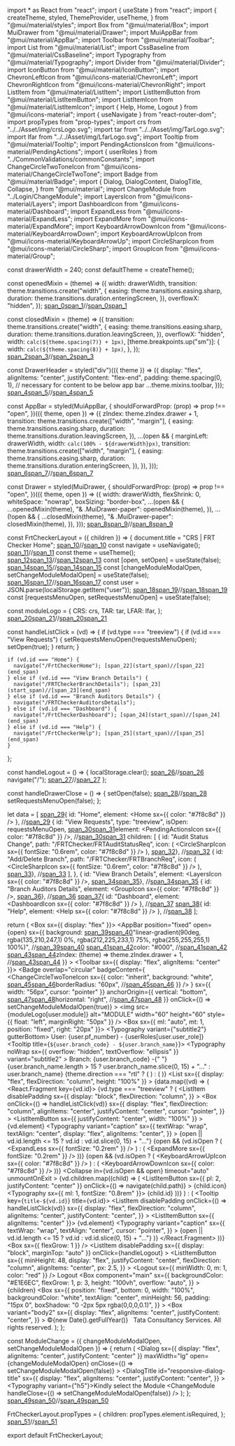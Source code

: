 import * as React from "react";
import { useState } from "react";
import {
  createTheme,
  styled,
  ThemeProvider,
  useTheme,
} from "@mui/material/styles";
import Box from "@mui/material/Box";
import MuiDrawer from "@mui/material/Drawer";
import MuiAppBar from "@mui/material/AppBar";
import Toolbar from "@mui/material/Toolbar";
import List from "@mui/material/List";
import CssBaseline from "@mui/material/CssBaseline";
import Typography from "@mui/material/Typography";
import Divider from "@mui/material/Divider";
import IconButton from "@mui/material/IconButton";
import ChevronLeftIcon from "@mui/icons-material/ChevronLeft";
import ChevronRightIcon from "@mui/icons-material/ChevronRight";
import ListItem from "@mui/material/ListItem";
import ListItemButton from "@mui/material/ListItemButton";
import ListItemIcon from "@mui/material/ListItemIcon";
import { Help, Home, Logout } from "@mui/icons-material";
import { useNavigate } from "react-router-dom";
import propTypes from "prop-types";
import crs from "../../Asset/img/crsLogo.svg";
import tar from "../../Asset/img/TarLogo.svg";
import lfar from "../../Asset/img/LfarLogo.svg";
import Tooltip from "@mui/material/Tooltip";
import PendingActionsIcon from "@mui/icons-material/PendingActions";
import { userRoles } from "../CommonValidations/commonConstants";
import ChangeCircleTwoToneIcon from "@mui/icons-material/ChangeCircleTwoTone";
import Badge from "@mui/material/Badge";
import {
  Dialog,
  DialogContent,
  DialogTitle,
  Collapse,
} from "@mui/material";
import ChangeModule from "../Login/ChangeModule";
import LayersIcon from "@mui/icons-material/Layers";
import DashboardIcon from "@mui/icons-material/Dashboard";
import ExpandLess from "@mui/icons-material/ExpandLess";
import ExpandMore from "@mui/icons-material/ExpandMore";
import KeyboardArrowDownIcon from "@mui/icons-material/KeyboardArrowDown";
import KeyboardArrowUpIcon from "@mui/icons-material/KeyboardArrowUp";
import CircleSharpIcon from "@mui/icons-material/CircleSharp";
import GroupIcon from "@mui/icons-material/Group";

const drawerWidth = 240;
const defaultTheme = createTheme();

const openedMixin = (theme) => ({
  width: drawerWidth,
  transition: theme.transitions.create("width", {
    easing: theme.transitions.easing.sharp,
    duration: theme.transitions.duration.enteringScreen,
  }),
  overflowX: "hidden",
}); [span_0](start_span)[span_1](start_span)//[span_0](end_span)[span_1](end_span)

const closedMixin = (theme) => ({
  transition: theme.transitions.create("width", {
    easing: theme.transitions.easing.sharp,
    duration: theme.transitions.duration.leavingScreen,
  }),
  overflowX: "hidden",
  width: `calc(${theme.spacing(7)} + 1px)`,
  [theme.breakpoints.up("sm")]: {
    width: `calc(${theme.spacing(8)} + 1px)`,
  },
}); [span_2](start_span)[span_3](start_span)//[span_2](end_span)[span_3](end_span)

const DrawerHeader = styled("div")(({ theme }) => ({
  display: "flex",
  alignItems: "center",
  justifyContent: "flex-end",
  padding: theme.spacing(0, 1),
  // necessary for content to be below app bar
  ...theme.mixins.toolbar,
})); [span_4](start_span)[span_5](start_span)//[span_4](end_span)[span_5](end_span)

const AppBar = styled(MuiAppBar, {
  shouldForwardProp: (prop) => prop !== "open",
})(({ theme, open }) => ({
  zIndex: theme.zIndex.drawer + 1,
  transition: theme.transitions.create(["width", "margin"], {
    easing: theme.transitions.easing.sharp,
    duration: theme.transitions.duration.leavingScreen,
  }),
  ...(open && {
    marginLeft: drawerWidth,
    width: `calc(100% - ${drawerWidth}px)`,
    transition: theme.transitions.create(["width", "margin"], {
      easing: theme.transitions.easing.sharp,
      duration: theme.transitions.duration.enteringScreen,
    }),
  }),
})); [span_6](start_span)[span_7](start_span)//[span_6](end_span)[span_7](end_span)

const Drawer = styled(MuiDrawer, {
  shouldForwardProp: (prop) => prop !== "open",
})(({ theme, open }) => ({
  width: drawerWidth,
  flexShrink: 0,
  whiteSpace: "nowrap",
  boxSizing: "border-box",
  ...(open && {
    ...openedMixin(theme),
    "& .MuiDrawer-paper": openedMixin(theme),
  }),
  ...(!open && {
    ...closedMixin(theme),
    "& .MuiDrawer-paper": closedMixin(theme),
  }),
})); [span_8](start_span)[span_9](start_span)//[span_8](end_span)[span_9](end_span)

const FrtCheckerLayout = ({ children }) => {
  document.title = "CRS | FRT Checker Home"; [span_10](start_span)//[span_10](end_span)
  const navigate = useNavigate(); [span_11](start_span)//[span_11](end_span)
  const theme = useTheme(); [span_12](start_span)[span_13](start_span)//[span_12](end_span)[span_13](end_span)
  const [open, setOpen] = useState(false); [span_14](start_span)[span_15](start_span)//[span_14](end_span)[span_15](end_span)
  const [changeModuleModalOpen, setChangeModuleModalOpen] = useState(false); [span_16](start_span)[span_17](start_span)//[span_16](end_span)[span_17](end_span)
  const user = JSON.parse(localStorage.getItem("user")); [span_18](start_span)[span_19](start_span)//[span_18](end_span)[span_19](end_span)
  const [requestsMenuOpen, setRequestsMenuOpen] = useState(false);

  const moduleLogo = {
    CRS: crs,
    TAR: tar,
    LFAR: lfar,
  }; [span_20](start_span)[span_21](start_span)//[span_20](end_span)[span_21](end_span)

  const handleListClick = (vd) => {
    if (vd.type === "treeview") {
      if (vd.id === "View Requests") {
        setRequestsMenuOpen(!requestsMenuOpen);
        setOpen(true);
      }
      return;
    }

    if (vd.id === "Home") {
      navigate("/FrtCheckerHome"); [span_22](start_span)//[span_22](end_span)
    } else if (vd.id === "View Branch Details") {
      navigate("/FRTCheckerBranchDetails"); [span_23](start_span)//[span_23](end_span)
    } else if (vd.id === "Branch Auditors Details") {
      navigate("/FRTCheckerAuditorsDetails");
    } else if (vd.id === "Dashboard") {
      navigate("/FrtCheckerDashboard"); [span_24](start_span)//[span_24](end_span)
    } else if (vd.id === "Help") {
      navigate("/FrtCheckerHelp"); [span_25](start_span)//[span_25](end_span)
    }
  };

  const handleLogout = () => {
    localStorage.clear(); [span_26](start_span)//[span_26](end_span)
    navigate("/"); [span_27](start_span)//[span_27](end_span)
  };

  const handleDrawerClose = () => {
    setOpen(false); [span_28](start_span)//[span_28](end_span)
    setRequestsMenuOpen(false);
  };

  let data = [
    [span_29](start_span){ id: "Home", element: <Home sx={{ color: "#7f8c8d" }} /> }, //[span_29](end_span)
    {
      id: "View Requests",
      type: "treeview",
      isOpen: requestsMenuOpen,
      [span_30](start_span)[span_31](start_span)element: <PendingActionsIcon sx={{ color: "#7f8c8d" }} />, //[span_30](end_span)[span_31](end_span)
      children: [
        {
          id: "Audit Status Change",
          path: "/FRTChecker/FRTAuditStatusReq",
          icon: (
            <CircleSharpIcon sx={{ fontSize: "0.6rem", color: "#7f8c8d" }} />
          ),
        [span_32](start_span)}, //[span_32](end_span)
        {
          id: "Add/Delete Branch",
          path: "/FRTChecker/FRTBranchReq",
          icon: (
            <CircleSharpIcon sx={{ fontSize: "0.6rem", color: "#7f8c8d" }} />
          ),
        [span_33](start_span)}, //[span_33](end_span)
      ],
    },
    {
      id: "View Branch Details",
      element: <LayersIcon sx={{ color: "#7f8c8d" }} />,
    [span_34](start_span)[span_35](start_span)}, //[span_34](end_span)[span_35](end_span)
    {
      id: "Branch Auditors Details",
      element: <GroupIcon sx={{ color: "#7f8c8d" }} />,
    [span_36](start_span)}, //[span_36](end_span)
    [span_37](start_span){ id: "Dashboard", element: <DashboardIcon sx={{ color: "#7f8c8d" }} /> }, //[span_37](end_span)
    [span_38](start_span){ id: "Help", element: <Help sx={{ color: "#7f8c8d" }} /> }, //[span_38](end_span)
  ];

  return (
    <ThemeProvider theme={defaultTheme}>
      <Box sx={{ display: "flex" }}>
        <CssBaseline />
        <AppBar
          position="fixed"
          open={open}
          sx={{
            background:
              [span_39](start_span)[span_40](start_span)"linear-gradient(90deg, rgba(135,210,247,1) 0%, rgba(212,225,233,1) 75%, rgba(255,255,255,1) 100%)", //[span_39](end_span)[span_40](end_span)
            [span_41](start_span)[span_42](start_span)color: "#000", //[span_41](end_span)[span_42](end_span)
            [span_43](start_span)[span_44](start_span)zIndex: (theme) => theme.zIndex.drawer + 1, //[span_43](end_span)[span_44](end_span)
          }}
        >
          <Toolbar sx={{ display: "flex", alignItems: "center" }}>
            <Badge
              overlap="circular"
              badgeContent={
                <ChangeCircleTwoToneIcon
                  sx={{
                    color: "inherit",
                    background: "white",
                    [span_45](start_span)[span_46](start_span)borderRadius: "60px", //[span_45](end_span)[span_46](end_span)
                  }}
                />
              }
              sx={{ width: "56px", cursor: "pointer" }}
              anchorOrigin={{
                vertical: "bottom",
                [span_47](start_span)[span_48](start_span)horizontal: "right", //[span_47](end_span)[span_48](end_span)
              }}
              onClick={() => setChangeModuleModalOpen(true)}
            >
              <img
                src={moduleLogo[user.module]}
                alt="MODULE"
                width="60"
                height="60"
                style={{ float: "left", marginRight: "50px" }}
              />
            </Badge>
            <Box sx={{ ml: "auto", mt: 1, position: "fixed", right: "20px" }}>
              <Typography variant={"subtitle2"} gutterBottom>
                User: {user.pf_number} - {userRoles[user.user_role]}
              </Typography>
              <Tooltip title={`${user.branch_code} - ${user.branch_name}`}>
                <Typography
                  noWrap
                  sx={{ overflow: "hidden", textOverflow: "ellipsis" }}
                  variant="subtitle2"
                >
                  Branch: {user.branch_code} -{" "}
                  {user.branch_name.length > 15
                    ? user.branch_name.slice(0, 15) + "..."
                    : user.branch_name}
                </Typography>
              </Tooltip>
            </Box>
          </Toolbar>
        </AppBar>
        <Drawer variant="permanent" open={open}>
          <DrawerHeader>
            <IconButton onClick={handleDrawerClose}>
              {theme.direction === "rtl" ? (
                <ChevronRightIcon />
              ) : (
                <ChevronLeftIcon />
              )}
            </IconButton>
          </DrawerHeader>
          <Divider />
          <List
            sx={{ display: "flex", flexDirection: "column", height: "100%" }}
          >
            {data.map((vd) => (
              <React.Fragment key={vd.id}>
                {vd.type === "treeview" ? (
                  <ListItem
                    disablePadding
                    sx={{
                      display: "block",
                      flexDirection: "column",
                    }}
                  >
                    <Tooltip title={vd.id} placement="right">
                      <Box
                        onClick={() => handleListClick(vd)}
                        sx={{
                          display: "flex",
                          flexDirection: "column",
                          alignItems: "center",
                          justifyContent: "center",
                          cursor: "pointer",
                        }}
                      >
                        <ListItemButton
                          sx={{ justifyContent: "center", width: "100%" }}
                        >
                          {vd.element}
                        </ListItemButton>
                        <Typography
                          variant="caption"
                          sx={{
                            textWrap: "wrap",
                            textAlign: "center",
                            display: "flex",
                            alignItems: "center",
                          }}
                        >
                          {open || vd.id.length <= 15
                            ? vd.id
                            : vd.id.slice(0, 15) + "..."}
                          {open &&
                            (vd.isOpen ? (
                              <ExpandLess sx={{ fontSize: "0.2rem" }} />
                            ) : (
                              <ExpandMore sx={{ fontSize: "0.2rem" }} />
                            ))}
                        </Typography>
                        {open &&
                          (vd.isOpen ? (
                            <KeyboardArrowUpIcon sx={{ color: "#7f8c8d" }} />
                          ) : (
                            <KeyboardArrowDownIcon sx={{ color: "#7f8c8d" }} />
                          ))}
                      </Box>
                    </Tooltip>
                    <Collapse
                      in={vd.isOpen && open}
                      timeout="auto"
                      unmountOnExit
                    >
                      {vd.children.map((child) => (
                        <Tooltip
                          key={child.id}
                          title={child.id}
                          placement="right"
                        >
                          <ListItemButton
                            sx={{ pl: 2, justifyContent: "center" }}
                            onClick={() => navigate(child.path)}
                          >
                            {child.icon}
                            <Typography sx={{ ml: 1, fontSize: "0.8rem" }}>
                              {child.id}
                            </Typography>
                          </ListItemButton>
                        </Tooltip>
                      ))}
                    </Collapse>
                  </ListItem>
                ) : (
                  <Tooltip key={`title-${vd.id}`} title={vd.id}>
                    <ListItem
                      disablePadding
                      onClick={() => handleListClick(vd)}
                      sx={{
                        display: "flex",
                        flexDirection: "column",
                        alignItems: "center",
                        justifyContent: "center",
                      }}
                    >
                      <ListItemButton sx={{ alignItems: "center" }}>
                        {vd.element}
                      </ListItemButton>
                      <Typography
                        variant="caption"
                        sx={{
                          textWrap: "wrap",
                          textAlign: "center",
                          cursor: "pointer",
                        }}
                      >
                        {open || vd.id.length <= 15
                          ? vd.id
                          : vd.id.slice(0, 15) + "..."}
                      </Typography>
                    </ListItem>
                  </Tooltip>
                )}
              </React.Fragment>
            ))}
            <Box sx={{ flexGrow: 1 }} />
            <Tooltip title="Logout">
              <ListItem
                disablePadding
                sx={{ display: "block", marginTop: "auto" }}
                onClick={handleLogout}
              >
                <ListItemButton
                  sx={{
                    minHeight: 48,
                    display: "flex",
                    justifyContent: "center",
                    flexDirection: "column",
                    alignItems: "center",
                    px: 2.5,
                  }}
                >
                  <Logout sx={{ minWidth: 0, m: 1, color: "red" }} />
                  <Typography variant="caption">Logout</Typography>
                </ListItemButton>
              </ListItem>
            </Tooltip>
          </List>
        </Drawer>
        <Box
          component="main"
          sx={{
            backgroundColor: "#E1E6EC",
            flexGrow: 1,
            p: 3,
            height: "100vh",
            overflow: "auto",
          }}
        >
          <DrawerHeader />
          {children}
        </Box>
        <Box
          sx={{
            position: "fixed",
            bottom: 0,
            width: "100%",
            backgroundColor: "white",
            textAlign: "center",
            minHeight: 56,
            padding: "15px 0",
            boxShadow: "0 -2px 5px rgba(0,0,0,0.1)",
          }}
        >
          <Box
            variant="body2"
            sx={{
              display: "flex",
              alignItems: "center",
              justifyContent: "center",
            }}
          >
            &copy;{new Date().getFullYear()} &nbsp; Tata Consultancy Services.
            All rights reserved.
          </Box>
        </Box>
      </Box>
      <ModuleChange
        changeModuleModalOpen={changeModuleModalOpen}
        setChangeModuleModalOpen={setChangeModuleModalOpen}
      />
    </ThemeProvider>
  );
};

const ModuleChange = ({ changeModuleModalOpen, setChangeModuleModalOpen }) => {
  return (
    <Dialog
      sx={{ display: "flex", alignItems: "center", justifyContent: "center" }}
      maxWidth="lg"
      open={changeModuleModalOpen}
      onClose={() => setChangeModuleModalOpen(false)}
    >
      <DialogTitle
        id="responsive-dialog-title"
        sx={{
          display: "flex",
          alignItems: "center",
          justifyContent: "center",
        }}
      >
        <Typography variant={"h5"}>Kindly select the Module</Typography>
      </DialogTitle>
      <Divider />
      <DialogContent>
        <ChangeModule handleClose={() => setChangeModuleModalOpen(false)} />
      </DialogContent>
    </Dialog>
  );
}; [span_49](start_span)[span_50](start_span)//[span_49](end_span)[span_50](end_span)

FrtCheckerLayout.propTypes = {
  children: propTypes.element.isRequired,
}; [span_51](start_span)//[span_51](end_span)

export default FrtCheckerLayout;
